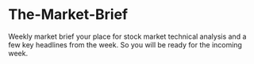 # The-Market-Brief
Weekly market brief your place for stock market technical analysis and a few key headlines from the week. So you will be ready for the incoming week.
